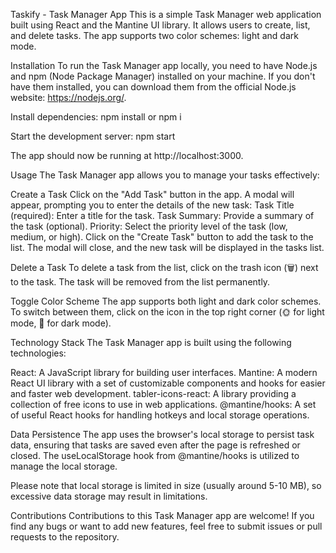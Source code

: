 Taskify - Task Manager App
This is a simple Task Manager web application built using React and the Mantine UI library. It allows users to create, list, and delete tasks. The app supports two color schemes: light and dark mode.

Installation
To run the Task Manager app locally, you need to have Node.js and npm (Node Package Manager) installed on your machine. If you don't have them installed, you can download them from the official Node.js website: https://nodejs.org/.

Install dependencies:
npm install or npm i

Start the development server:
npm start 

The app should now be running at http://localhost:3000.

Usage
The Task Manager app allows you to manage your tasks effectively:

Create a Task
Click on the "Add Task" button in the app.
A modal will appear, prompting you to enter the details of the new task:
Task Title (required): Enter a title for the task.
Task Summary: Provide a summary of the task (optional).
Priority: Select the priority level of the task (low, medium, or high).
Click on the "Create Task" button to add the task to the list.
The modal will close, and the new task will be displayed in the tasks list.

Delete a Task
To delete a task from the list, click on the trash icon (🗑️) next to the task. The task will be removed from the list permanently.

Toggle Color Scheme
The app supports both light and dark color schemes. To switch between them, click on the icon in the top right corner (🌞 for light mode, 🌙 for dark mode).

Technology Stack
The Task Manager app is built using the following technologies:

React: A JavaScript library for building user interfaces.
Mantine: A modern React UI library with a set of customizable components and hooks for easier and faster web development.
tabler-icons-react: A library providing a collection of free icons to use in web applications.
@mantine/hooks: A set of useful React hooks for handling hotkeys and local storage operations.

Data Persistence
The app uses the browser's local storage to persist task data, ensuring that tasks are saved even after the page is refreshed or closed. The useLocalStorage hook from @mantine/hooks is utilized to manage the local storage.

Please note that local storage is limited in size (usually around 5-10 MB), so excessive data storage may result in limitations.

Contributions
Contributions to this Task Manager app are welcome! If you find any bugs or want to add new features, feel free to submit issues or pull requests to the repository.
